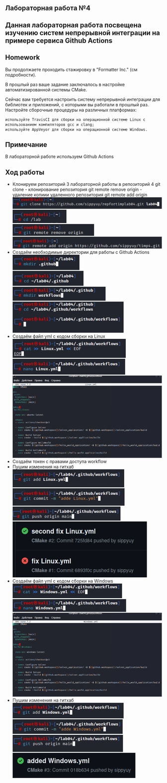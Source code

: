 ## Лабораторная работа №4
## Данная лабораторная работа посвещена изучению систем непрерывной интеграции на примере сервиса Github Actions
## Homework
Вы продолжаете проходить стажировку в "Formatter Inc." (см подробности).

В прошлый раз ваше задание заключалось в настройке автоматизированной системы CMake.

Сейчас вам требуется настроить систему непрерывной интеграции для библиотек и приложений, с которыми вы работали в прошлый раз. Настройте сборочные процедуры на различных платформах:

    используйте TravisCI для сборки на операционной системе Linux с использованием компиляторов gcc и clang;
    используйте AppVeyor для сборки на операционной системе Windows.
## Примечание
В лабораторной работе используем Github Actions
## Ход работы
- Клонируем репозиторий 3 лабораторной работы в репозиторий 4
  git clone -  клонирование репозитория
  git remote remove origin - удаление копиии удаленного репозитория
  git remote add origin
  ![](https://github.com/sippyuy/timp4/blob/main/screens/1.png)                               
  ![](https://github.com/sippyuy/timp4/blob/main/screens/2.png)                           
  ![](https://github.com/sippyuy/timp4/blob/main/screens/3.png)                        
  ![](https://github.com/sippyuy/timp4/blob/main/screens/4.png)                    
- Создаём необходимые директории для работы с Github Actions                                
  ![](https://github.com/sippyuy/timp4/blob/main/screens/5.png)                             
  ![](https://github.com/sippyuy/timp4/blob/main/screens/6.png)                      
  ![](https://github.com/sippyuy/timp4/blob/main/screens/7.png)                         
  ![](https://github.com/sippyuy/timp4/blob/main/screens/8.png)                     
- Создаём файл yml с кодом сборки на Linux                                                   
  ![](https://github.com/sippyuy/timp4/blob/main/screens/9.png)                          
  ![](https://github.com/sippyuy/timp4/blob/main/screens/10.png)                            
  ![](https://github.com/sippyuy/timp4/blob/main/screens/11.png)                     
- Создаём токен с правами доступа workflow   
- Пушим изменения на гитхаб                                                
  ![](https://github.com/sippyuy/timp4/blob/main/screens/12.png)                           
  ![](https://github.com/sippyuy/timp4/blob/main/screens/13.png)                             
  ![](https://github.com/sippyuy/timp4/blob/main/screens/14.png)                           
  ![](https://github.com/sippyuy/timp4/blob/main/screens/15.png)                              
- Создаём файл yml с кодом сборки на Windows                               
  ![](https://github.com/sippyuy/timp4/blob/main/screens/16.png)                      
  ![](https://github.com/sippyuy/timp4/blob/main/screens/17.png)                         
  ![](https://github.com/sippyuy/timp4/blob/main/screens/18.png)                        
- Пушим изменения на гитхаб                                
  ![](https://github.com/sippyuy/timp4/blob/main/screens/19.png)                            
  ![](https://github.com/sippyuy/timp4/blob/main/screens/20.png)                          
  ![](https://github.com/sippyuy/timp4/blob/main/screens/21.png)                           
  ![](https://github.com/sippyuy/timp4/blob/main/screens/22.png)                             
  
